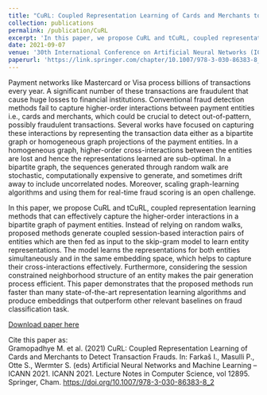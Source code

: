 ```yaml
---
title: "CuRL: Coupled Representation Learning of Cards and Merchants to Detect Transaction Frauds"
collection: publications
permalink: /publication/CuRL
excerpt: 'In this paper, we propose CuRL and tCuRL, coupled representation learning methods that can effectively capture the higher-order interactions in a bipartite graph of payment entities to detect transaction fraud.'
date: 2021-09-07
venue: '30th International Conference on Artificial Neural Networks (ICANN)'
paperurl: 'https://link.springer.com/chapter/10.1007/978-3-030-86383-8_2'
---
```


Payment networks like Mastercard or Visa process billions of transactions every year. A significant number of these transactions are fraudulent that cause huge losses to financial institutions. Conventional fraud detection methods fail to capture higher-order interactions between payment entities i.e., cards and merchants, which could be crucial to detect out-of-pattern, possibly fraudulent transactions. Several works have focused on capturing these interactions by representing the transaction data either as a bipartite graph or homogeneous graph projections of the payment entities. In a homogeneous graph, higher-order cross-interactions between the entities are lost and hence the representations learned are sub-optimal. In a bipartite graph, the sequences generated through random walk are stochastic, computationally expensive to generate, and sometimes drift away to include uncorrelated nodes. Moreover, scaling graph-learning algorithms and using them for real-time fraud scoring is an open challenge.

In this paper, we propose CuRL and tCuRL, coupled representation learning methods that can effectively capture the higher-order interactions in a bipartite graph of payment entities. Instead of relying on random walks, proposed methods generate coupled session-based interaction pairs of entities which are then fed as input to the skip-gram model to learn entity representations. The model learns the representations for both entities simultaneously and in the same embedding space, which helps to capture their cross-interactions effectively. Furthermore, considering the session constrained neighborhood structure of an entity makes the pair generation process efficient. This paper demonstrates that the proposed methods run faster than many state-of-the-art representation learning algorithms and produce embeddings that outperform other relevant baselines on fraud classification task.

[Download paper here](https://link.springer.com/chapter/10.1007/978-3-030-86383-8_2)

Cite this paper as: \
Gramopadhye M. et al. (2021) CuRL: Coupled Representation Learning of Cards and Merchants to Detect Transaction Frauds. In: Farkaš I., Masulli P., Otte S., Wermter S. (eds) Artificial Neural Networks and Machine Learning – ICANN 2021. ICANN 2021. Lecture Notes in Computer Science, vol 12895. Springer, Cham. https://doi.org/10.1007/978-3-030-86383-8_2
